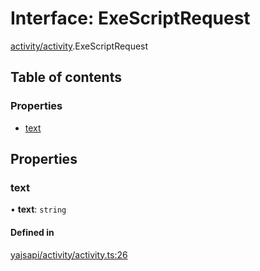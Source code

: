 # Interface: ExeScriptRequest

[activity/activity](../modules/activity_activity.md).ExeScriptRequest

## Table of contents

### Properties

- [text](activity_activity.ExeScriptRequest.md#text)

## Properties

### text

• **text**: `string`

#### Defined in

[yajsapi/activity/activity.ts:26](https://github.com/golemfactory/yajsapi/blob/e4105b2/yajsapi/activity/activity.ts#L26)

